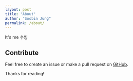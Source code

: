 ```yaml
---
layout: post
title: "About"
author: "Soobin Jung"
permalink: /about/
---
```


It's me 수빙 

## Contribute
Feel free to create an issue or make a pull request on [GitHub](https://github.com/SoobinJung1013).

Thanks for reading!

